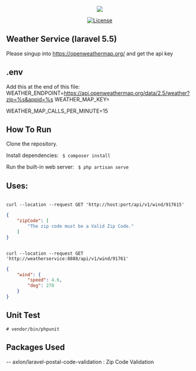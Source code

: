 <p align="center"><img src="https://laravel.com/assets/img/components/logo-laravel.svg"></p>

<p align="center">
<a href="https://packagist.org/packages/laravel/framework"><img src="https://poser.pugx.org/laravel/framework/license.svg" alt="License"></a>
</p>

## Weather Service (laravel 5.5)

Please singup into https://openweathermap.org/ and get the api key 

## .env
Add this at the end of this file:
WEATHER_ENDPOINT=https://api.openweathermap.org/data/2.5/weather?zip=%s&appid=%s
WEATHER_MAP_KEY=<Replace iwth api key>

WEATHER_MAP_CALLS_PER_MINUTE=15

## How To Run

Clone the repository.

Install dependencies:
<code>
$ composer install
</code>

Run the built-in web server:
<code>
$ php artisan serve
</code>
## Uses: 

<code>
curl --location --request GET 'http://host:port/api/v1/wind/917615'
</code>

```json
{
    "zipCode": [
        "The zip code must be a Valid Zip Code."
    ]
}
```
<code>
curl --location --request GET 'http://weatherservice:8888/api/v1/wind/91761'
</code>

```json
{
    "wind": {
        "speed": 4.6,
        "deg": 270
    }
}
```
## Unit Test
<code># vendor/bin/phpunit</code>

## Packages Used 

-- axlon/laravel-postal-code-validation : Zip Code Validation 